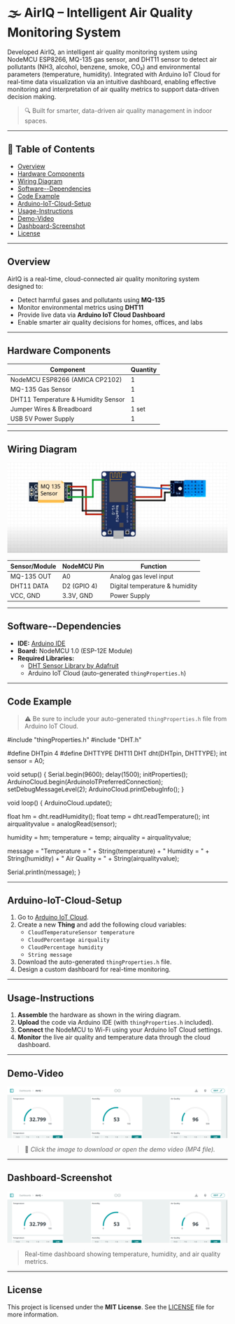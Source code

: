 # 🌫️ AirIQ – Intelligent Air Quality Monitoring System

Developed AirIQ, an intelligent air quality monitoring system using NodeMCU ESP8266, MQ-135 gas sensor, and DHT11 sensor to detect air pollutants (NH3, alcohol, benzene, smoke, CO₂) and environmental parameters (temperature, humidity). Integrated with Arduino IoT Cloud for real-time data visualization via an intuitive dashboard, enabling effective monitoring and interpretation of air quality metrics to support data-driven decision making.

> 🔍 Built for smarter, data-driven air quality management in indoor spaces.

---

## 📑 Table of Contents

- [Overview](#overview)
- [Hardware Components](#hardware-components)
- [Wiring Diagram](#wiring-diagram)
- [Software--Dependencies](#software--dependencies)
- [Code Example](#code-example)
- [Arduino-IoT-Cloud-Setup](#arduino-iot-cloud-setup)
- [Usage-Instructions](#usage-instructions)
- [Demo-Video](#demo-video)
- [Dashboard-Screenshot](#dashboard-screenshot)
- [License](#license)

---

## Overview

AirIQ is a real-time, cloud-connected air quality monitoring system designed to:

- Detect harmful gases and pollutants using **MQ-135**
- Monitor environmental metrics using **DHT11**
- Provide live data via **Arduino IoT Cloud Dashboard**
- Enable smarter air quality decisions for homes, offices, and labs

---

## Hardware Components

| Component                            | Quantity |
|--------------------------------------|----------|
| NodeMCU ESP8266 (AMICA CP2102)       | 1        |
| MQ-135 Gas Sensor                    | 1        |
| DHT11 Temperature & Humidity Sensor  | 1        |
| Jumper Wires & Breadboard            | 1 set    |
| USB 5V Power Supply                  | 1        |

---

## Wiring Diagram

![Connection Diagram](connection-diagram.png)

| Sensor/Module    | NodeMCU Pin | Function                       |
|------------------|-------------|--------------------------------|
| MQ-135 OUT       | A0          | Analog gas level input         |
| DHT11 DATA       | D2 (GPIO 4) | Digital temperature & humidity |
| VCC, GND         | 3.3V, GND   | Power Supply                   |

---

## Software--Dependencies

- **IDE:** [Arduino IDE](https://www.arduino.cc/en/software)
- **Board:** NodeMCU 1.0 (ESP-12E Module)
- **Required Libraries:**
  - [DHT Sensor Library by Adafruit](https://github.com/adafruit/DHT-sensor-library)
  - Arduino IoT Cloud (auto-generated `thingProperties.h`)

---

## Code Example

> ⚠️ Be sure to include your auto-generated `thingProperties.h` file from Arduino IoT Cloud.

#include "thingProperties.h"
#include "DHT.h"

#define DHTpin 4
#define DHTTYPE DHT11
DHT dht(DHTpin, DHTTYPE);
int sensor = A0;

void setup() {
Serial.begin(9600);
delay(1500);
initProperties();
ArduinoCloud.begin(ArduinoIoTPreferredConnection);
setDebugMessageLevel(2);
ArduinoCloud.printDebugInfo();
}

void loop() {
ArduinoCloud.update();

float hm = dht.readHumidity();
float temp = dht.readTemperature();
int airqualityvalue = analogRead(sensor);

humidity = hm;
temperature = temp;
airquality = airqualityvalue;

message = "Temperature = " + String(temperature) +
" Humidity = " + String(humidity) +
" Air Quality = " + String(airqualityvalue);

Serial.println(message);
}

---

## Arduino-IoT-Cloud-Setup

1. Go to [Arduino IoT Cloud](https://create.arduino.cc/cloud).
2. Create a new **Thing** and add the following cloud variables:
   - `CloudTemperatureSensor temperature`
   - `CloudPercentage airquality`
   - `CloudPercentage humidity`
   - `String message`
3. Download the auto-generated `thingProperties.h` file.
4. Design a custom dashboard for real-time monitoring.

---

## Usage-Instructions

1. **Assemble** the hardware as shown in the wiring diagram.
2. **Upload** the code via Arduino IDE (with `thingProperties.h` included).
3. **Connect** the NodeMCU to Wi-Fi using your Arduino IoT Cloud settings.
4. **Monitor** the live air quality and temperature data through the cloud dashboard.

---

## Demo-Video

[![Demo Video](AirIQ-Dashboard.png)](AirIQ-DemoVid.mp4)

> 🎥 *Click the image to download or open the demo video (MP4 file).*  


---

## Dashboard-Screenshot

![Arduino IoT Cloud Dashboard](AirIQ-Dashboard.png)

> Real-time dashboard showing temperature, humidity, and air quality metrics.

---

## License

This project is licensed under the **MIT License**. See the [LICENSE](LICENSE) file for more information.
